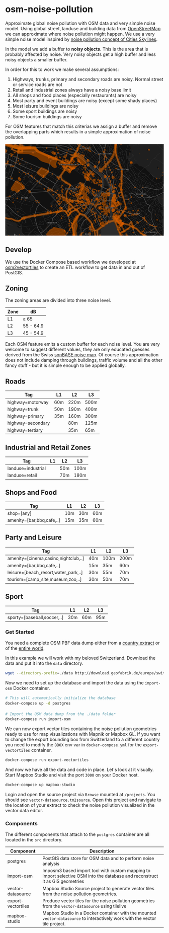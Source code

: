 # osm-noise-pollution

Approximate global noise pollution with OSM data and very simple noise model.
Using global street, landuse and building data from [OpenStreetMap](https://openstreetmap.org)
we can approximate where noise pollution might happen.
We use a very simple noise model inspired by [noise pollution concept of Cities Skylines](http://www.skylineswiki.com/Pollution#Noise_pollution).

In the model we add a buffer to **noisy objects**. This is the area that is probably affected by noise. Very noisy objects get a high buffer and less noisy objects a smaller buffer.

In order for this to work we make several assumptions:

1. Highways, trunks, primary and secondary roads are noisy. Normal street or service roads are not
2. Retail and industrial zones always have a noisy base limit
3. All shops and food places (especially restaurants) are noisy
4. Most party and event buildings are noisy (except some shady places)
5. Most leisure buildings are noisy
6. Some sport buildings are noisy
7. Some tourism buildings are noisy

For OSM features that match this criterias we assign a buffer and remove the overlapping parts which results
in a simple approximation of noise pollution.

![Noise map of Zurich](noise_map.png)

## Develop

We use the Docker Compose based workflow we developed at [osm2vectortiles](https://github.com/osm2vectortiles/osm2vectortiles) to create an ETL workflow to get data in and out of PostGIS.

## Zoning

The zoning areas are divided into three noise level.

| Zone   | dB
|--------|-----------
| L1     | ≥ 65
| L2     | 55 - 64.9
| L3     | 45 - 54.9

Each OSM feature emits a custom buffer for each noise level.
You are very welcome to suggest different values, they are only educated guesses derived from the Swiss [sonBASE noise map](https://map.geo.admin.ch/?Y=716599.25&X=230992.54&zoom=8&bgLayer=ch.swisstopo.pixelkarte-grau&layers=ch.bafu.laerm-strassenlaerm_tag&layers_opacity=0.7&lang=de&topic=bafu). Of course this approximation does not include damping through buildings,
traffic volume and all the other fancy stuff - but it is simple enough to be applied globally.

## Roads

| Tag               | L1  | L2   | L3   |
|-------------------|-----|------|------|
| highway=motorway  | 60m | 220m | 500m |
| highway=trunk     | 50m | 190m | 400m |
| highway=primary   | 35m | 160m | 300m |
| highway=secondary |     | 80m  | 125m |
| highway=tertiary  |     | 35m  | 65m  |

## Industrial and Retail Zones

| Tag               | L1  | L2   | L3   |
|-------------------|-----|------|------|
| landuse=industrial|     | 50m | 100m |
| landuse=retail    |     | 70m | 180m |

## Shops and Food

| Tag                       | L1  | L2   | L3   |
|---------------------------|-----|------|------|
| shop=[any]                | 10m | 30m | 60m |
| amenity=[bar,bbq,cafe,..] | 15m | 35m | 60m |

## Party and Leisure

| Tag                                  | L1  | L2   | L3   |
|--------------------------------------|-----|------|------|
| amenity=[cinema,casino,nightclub,..] | 40m | 100m | 200m |
| amenity=[bar,bbq,cafe,..]            | 15m | 35m  | 60m  |
| leisure=[beach_resort,water_park,..] | 30m | 55m  | 70m  |
| tourism=[camp_site,museum,zoo,..]    | 30m | 50m  | 70m  |

## Sport

| Tag                         | L1  | L2   | L3   |
|-----------------------------|-----|------|------|
| sporty=[baseball,soccer,..] | 30m | 60m  | 95m  |


### Get Started

You need a complete OSM PBF data dump either from a [country extract](http://download.geofabrik.de/index.html) or of the [entire world](http://planet.osm.org/).

In this example we will work with my beloved Switzerland. Download the data and put it into the `data` directory.

```bash
wget --directory-prefix=./data http://download.geofabrik.de/europe/switzerland-latest.osm.pbf
```

Now we need to set up the database and import the data using the `import-osm` Docker container.

```bash
# This will automatically initialize the database
docker-compose up -d postgres

# Import the OSM data dump from the ./data folder
docker-compose run import-osm
```

We can now export vector tiles containing the noise pollution geometries ready to
use for map visualizations with Mapnik or Mapbox GL.
If you want to change the export bounding box from Switzerland to a different
country you need to modify the `BBOX` env var in `docker-compose.yml`
for the `export-vectortiles` container.

```bash
docker-compose run export-vectortiles
```

And now we have all the data and code in place.
Let's look at it visually. Start Mapbox Studio and visit the port `3000` on your
Docker host.

```bash
docker-compose up mapbox-studio
```

Login and open the source project via `Browse` mounted at `/projects`. You should see `vector-datasource.tm2source`.
Open this project and navigate to the location of your extract to check the noise pollution visualized
in the vector data editor.


### Components

The different components that attach to the `postgres` container are all located in the `src` directory.

| Component         | Description
|-------------------|--------------------------------------------------------------
| postgres          | PostGIS data store for OSM data and to perform noise analysis
| import-osm        | Imposm3 based import tool with custom mapping to import selective OSM into the database and reconstruct it as GIS geometries
| vector-datasource | Mapbox Studio Source project to generate vector tiles from the noise pollution geometries.
| export-vectortiles| Produce vector tiles for the noise pollution geometries from the `vector-datasource` using tilelive
| mapbox-studio     | Mapbox Studio in a Docker container with the mounted `vector-datasource` to interactively work with the vector tile project.
